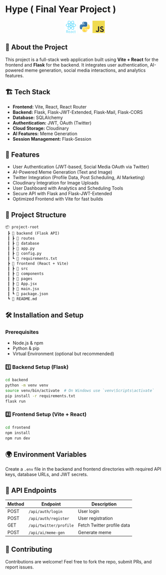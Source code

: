 # Hype ( Final Year Project )

<p align="center" backgroundColor="white">
  <img src="https://raw.githubusercontent.com/devicons/devicon/master/icons/react/react-original-wordmark.svg" height="40"> 
  <img src="https://raw.githubusercontent.com/devicons/devicon/master/icons/python/python-original.svg" height="40"> 
  <img src="https://raw.githubusercontent.com/devicons/devicon/master/icons/javascript/javascript-original.svg" height="40"> 
</p>

## 🚀 About the Project
This project is a full-stack web application built using **Vite + React** for the frontend and **Flask** for the backend. It integrates user authentication, AI-powered meme generation, social media interactions, and analytics features.

## 🏗️ Tech Stack
- **Frontend:** Vite, React, React Router
- **Backend:** Flask, Flask-JWT-Extended, Flask-Mail, Flask-CORS
- **Database:** SQLAlchemy
- **Authentication:** JWT, OAuth (Twitter)
- **Cloud Storage:** Cloudinary
- **AI Features:** Meme Generation
- **Session Management:** Flask-Session

## 📌 Features
- User Authentication (JWT-based, Social Media OAuth via Twitter)
- AI-Powered Meme Generation (Text and Image)
- Twitter Integration (Profile Data, Post Scheduling, AI Marketing)
- Cloudinary Integration for Image Uploads
- User Dashboard with Analytics and Scheduling Tools
- Secure API with Flask and Flask-JWT-Extended
- Optimized Frontend with Vite for fast builds

## 📂 Project Structure
```
📦 project-root
 ┣ 📂 backend (Flask API)
 ┃ ┣ 📂 routes
 ┃ ┣ 📂 database
 ┃ ┣ 📜 app.py
 ┃ ┣ 📜 config.py
 ┃ ┗ 📜 requirements.txt
 ┣ 📂 frontend (React + Vite)
 ┃ ┣ 📂 src
 ┃ ┣ 📂 components
 ┃ ┣ 📂 pages
 ┃ ┣ 📜 App.jsx
 ┃ ┣ 📜 main.jsx
 ┃ ┗ 📜 package.json
 ┗ 📜 README.md
```

## 🛠️ Installation and Setup
### Prerequisites
- Node.js & npm
- Python & pip
- Virtual Environment (optional but recommended)

### 1️⃣ Backend Setup (Flask)
```bash
cd backend
python -m venv venv
source venv/bin/activate  # On Windows use `venv\Scripts\activate`
pip install -r requirements.txt
flask run
```

### 2️⃣ Frontend Setup (Vite + React)
```bash
cd frontend
npm install
npm run dev
```

## 🌍 Environment Variables
Create a `.env` file in the backend and frontend directories with required API keys, database URLs, and JWT secrets.

## 🎯 API Endpoints
| Method | Endpoint | Description |
|--------|---------|-------------|
| POST   | `/api/auth/login` | User login |
| POST   | `/api/auth/register` | User registration |
| GET    | `/api/twitter/profile` | Fetch Twitter profile data |
| POST   | `/api/ai/meme-gen` | Generate meme |



## 🤝 Contributing
Contributions are welcome! Feel free to fork the repo, submit PRs, and report issues.



